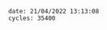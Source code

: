 

                date: 21/04/2022 13:13:08
                cycles: 35400

                         